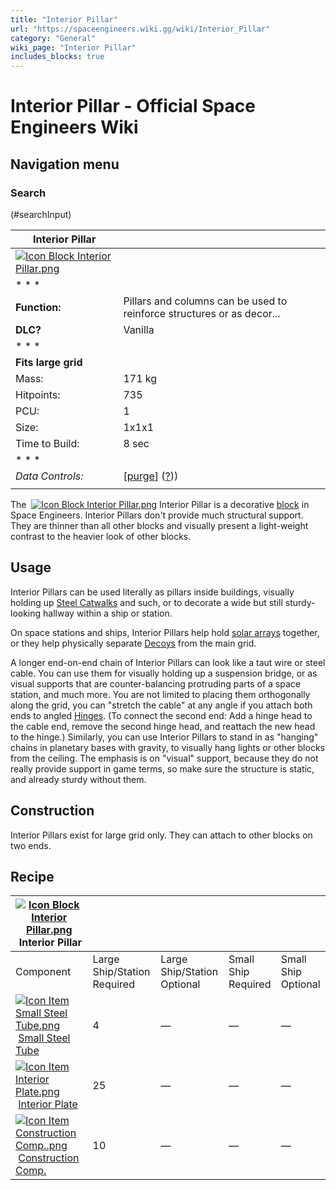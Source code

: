 ```yaml
---
title: "Interior Pillar"
url: "https://spaceengineers.wiki.gg/wiki/Interior_Pillar"
category: "General"
wiki_page: "Interior Pillar"
includes_blocks: true
---
```


# Interior Pillar - Official Space Engineers Wiki

## Navigation menu

### Search

(#searchInput)

| Interior Pillar |     |
| --- | --- |
| [![Icon Block Interior Pillar.png](https://spaceengineers.wiki.gg/images/4/42/Icon_Block_Interior_Pillar.png?6628d5)](https://spaceengineers.wiki.gg/wiki/File:Icon_Block_Interior_Pillar.png) |     |
| * * * |     |
| **Function:** | Pillars and columns can be used to reinforce structures or as decor... |
| **DLC?** | Vanilla |
| * * * |     |
| **Fits large grid** |     |
| Mass: | 171 kg |
| Hitpoints: | 735 |
| PCU: | 1   |
| Size: | 1x1x1 |
| Time to Build: | 8 sec |
| * * * |     |
| _Data Controls:_ | \[[purge](https://spaceengineers.wiki.gg/wiki/Interior_Pillar?action=purge)\] ([?](https://spaceengineers.wiki.gg/wiki/Template:Info_Block))) |
|     |     |

The  [![Icon Block Interior Pillar.png](https://spaceengineers.wiki.gg/images/thumb/4/42/Icon_Block_Interior_Pillar.png/21px-Icon_Block_Interior_Pillar.png?6628d5)](https://spaceengineers.wiki.gg/wiki/Interior_Pillar "Interior Pillar") Interior Pillar is a decorative [block](https://spaceengineers.wiki.gg/wiki/Block "Block") in Space Engineers. Interior Pillars don't provide much structural support. They are thinner than all other blocks and visually present a light-weight contrast to the heavier look of other blocks.

## Usage

Interior Pillars can be used literally as pillars inside buildings, visually holding up [Steel Catwalks](https://spaceengineers.wiki.gg/wiki/Steel_Catwalk "Steel Catwalk") and such, or to decorate a wide but still sturdy-looking hallway within a ship or station.

On space stations and ships, Interior Pillars help hold [solar arrays](https://spaceengineers.wiki.gg/wiki/Solar_Panel "Solar Panel") together, or they help physically separate [Decoys](https://spaceengineers.wiki.gg/wiki/Decoy "Decoy") from the main grid.

A longer end-on-end chain of Interior Pillars can look like a taut wire or steel cable. You can use them for visually holding up a suspension bridge, or as visual supports that are counter-balancing protruding parts of a space station, and much more. You are not limited to placing them orthogonally along the grid, you can "stretch the cable" at any angle if you attach both ends to angled [Hinges](https://spaceengineers.wiki.gg/wiki/Hinge "Hinge"). (To connect the second end: Add a hinge head to the cable end, remove the second hinge head, and reattach the new head to the hinge.) Similarly, you can use Interior Pillars to stand in as "hanging" chains in planetary bases with gravity, to visually hang lights or other blocks from the ceiling. The emphasis is on "visual" support, because they do not really provide support in game terms, so make sure the structure is static, and already sturdy without them.

## Construction

Interior Pillars exist for large grid only. They can attach to other blocks on two ends.

## Recipe

| [![Icon Block Interior Pillar.png](https://spaceengineers.wiki.gg/images/thumb/4/42/Icon_Block_Interior_Pillar.png/21px-Icon_Block_Interior_Pillar.png?6628d5)](https://spaceengineers.wiki.gg/wiki/Interior_Pillar "Interior Pillar") Interior Pillar |     |     |     |     |
| --- | --- | --- | --- | --- |
| Component | Large Ship/Station  <br>Required | Large Ship/Station  <br>Optional | Small Ship  <br>Required | Small Ship  <br>Optional |
| [![Icon Item Small Steel Tube.png](https://spaceengineers.wiki.gg/images/thumb/f/f7/Icon_Item_Small_Steel_Tube.png/21px-Icon_Item_Small_Steel_Tube.png?4fe418)](https://spaceengineers.wiki.gg/wiki/Small_Steel_Tube "Small Steel Tube") [Small Steel Tube](https://spaceengineers.wiki.gg/wiki/Small_Steel_Tube "Small Steel Tube") | 4   | —   | —   | —   |
| [![Icon Item Interior Plate.png](https://spaceengineers.wiki.gg/images/thumb/7/77/Icon_Item_Interior_Plate.png/21px-Icon_Item_Interior_Plate.png?d80f8e)](https://spaceengineers.wiki.gg/wiki/Interior_Plate "Interior Plate") [Interior Plate](https://spaceengineers.wiki.gg/wiki/Interior_Plate "Interior Plate") | 25  | —   | —   | —   |
| [![Icon Item Construction Comp..png](https://spaceengineers.wiki.gg/images/thumb/4/45/Icon_Item_Construction_Comp..png/21px-Icon_Item_Construction_Comp..png?cdc26f)](https://spaceengineers.wiki.gg/wiki/Construction_Comp. "Construction Comp.") [Construction Comp.](https://spaceengineers.wiki.gg/wiki/Construction_Comp. "Construction Comp.") | 10  | —   | —   | —   |